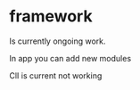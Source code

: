 # framework

Is currently ongoing work.

In app you can add new modules

ClI is current not working
